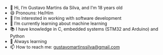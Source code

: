 - 👋 Hi, I’m Gustavo Martins da Silva, and I'm 18 years old
- 😄 Pronouns: He/Him
- 👀 I’m interested in working with software development 
- 🌱 I’m currently learning about machine learning
- 📚 I have knowledge in C, embedded systems (STM32 and Arduino) and Python
- 💪 Always learning
- 📫 How to reach me: gustavomartinssilva@gmail.com

<!---
GUS1810/GUS1810 is a ✨ special ✨ repository because its `README.md` (this file) appears on your GitHub profile.
You can click the Preview link to take a look at your changes.
--->
